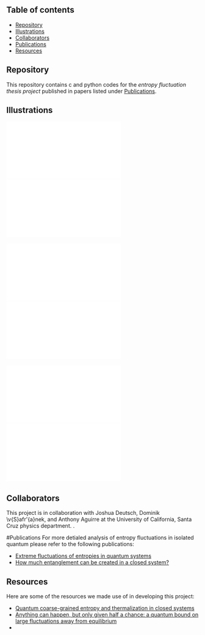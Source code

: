 ## Table of contents
* [Repository](#Repository)
* [Illustrations](#Illustrations)   
* [Collaborators](#Collaborators)
* [Publications](#Publications)
* [Resources](#Resources)	 

## Repository
   This repository contains c and python codes for the _entropy fluctuation thesis project_ published in
   papers listed under [Publications](#Publications).

## Illustrations


![Hist Sent](github_plot/Hist_Sent_new_copy.pdf) 
![Hist Sobs](github_plot/Hist_Sent_new_copy.pdf) 

![max-ave-min Sent vs L](github_plot/max-ave-min-Sent_L_copy.pdf) 
![max-ave-min Sobs vs L](github_plot/max-ave-min-Sxe-L_copy.pdf) 
 
![Sent macrostate illustration](github_plot/sentpic_copy.pdf) 
![Sobs macrostate illustration](github_plot/sxepic_copy.pdf) 

## Collaborators
   This project is in collaboration with Joshua Deutsch, Dominik \v{S}afr\'{a}nek, and Anthony Aguirre at the University of California, Santa Cruz physics department. .  

#Publications
   For more detialed analysis of entropy fluctuations in isolated quantum please
   refer to the following publications:
   * [Extreme fluctuations of entropies in quantum systems](https://arxiv.org/abs/1908.07083)
   * [How much entanglement can be created in a closed system?](https://journals.aps.org/prb/abstract/10.1103/PhysRevB.101.060401)
   
## Resources
   Here are some of the resources we made use of in developing this project:
   * [Quantum coarse-grained entropy and thermalization in closed systems](https://journals.aps.org/pra/abstract/10.1103/PhysRevA.99.012103)
   * [Anything can happen, but only given half a chance: a quantum bound on large fluctuations away from equilibrium](https://journals.aps.org/pre/abstract/10.1103/PhysRevE.101.032112)
   * 
